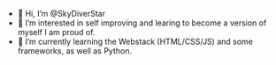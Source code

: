 - 👋 Hi, I’m @SkyDiverStar
- 👀 I’m interested in self improving and learing to become a version of myself I am proud of.
- 🌱 I’m currently learning the Webstack (HTML/CSS/JS) and some frameworks, as well as Python.

<!---
SkyDiverStar/SkyDiverStar is a ✨ special ✨ repository because its `README.md` (this file) appears on your GitHub profile.
You can click the Preview link to take a look at your changes.
--->
